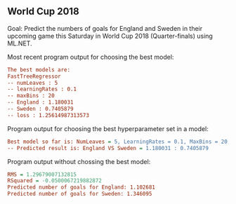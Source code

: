 ## World Cup 2018

Goal: Predict the numbers of goals for England and Sweden in their upcoming game this Saturday in World Cup 2018 (Quarter-finals) using ML.NET.

Most recent program output for choosing the best model:
``` ini
The best models are:
FastTreeRegressor
-- numLeaves : 5
-- learningRates : 0.1
-- maxBins : 20
-- England : 1.180031
-- Sweden : 0.7405879
-- loss : 1.25614987313573
```
Program output for choosing the best hyperparameter set in a model:
``` ini
Best model so far is: NumLeaves = 5, LearningRates = 0.1, MaxBins = 20, with loss 1.25614987313573
-- Predicted result is: England VS Sweden = 1.180031 : 0.7405879
```

Program output without chossing the best model:
``` ini
RMS = 1.29679007132815
RSquared = -0.0500067219882872
Predicted number of goals for England: 1.102681
Predicted number of goals for Sweden: 1.346095
```
